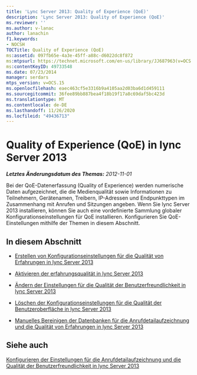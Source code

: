 ```yaml
---
title: 'Lync Server 2013: Quality of Experience (QoE)'
description: 'Lync Server 2013: Quality of Experience (QoE)'
ms.reviewer: ''
ms.author: v-lanac
author: lanachin
f1.keywords:
- NOCSH
TOCTitle: Quality of Experience (QoE)
ms:assetid: 097fb65e-4a3e-45ff-a88c-d6022dc8f872
ms:mtpsurl: https://technet.microsoft.com/en-us/library/JJ687963(v=OCS.15)
ms:contentKeyID: 49733548
ms.date: 07/23/2014
manager: serdars
mtps_version: v=OCS.15
ms.openlocfilehash: eaec463cf5e3316b9a4105aa2d03ba6d1d459111
ms.sourcegitcommit: 36fee89bb887bea4f18b19f17a8c69daf5bc423d
ms.translationtype: MT
ms.contentlocale: de-DE
ms.lasthandoff: 11/26/2020
ms.locfileid: "49436713"
---
```

# <a name="quality-of-experience-qoe-in-lync-server-2013"></a>Quality of Experience (QoE) in lync Server 2013

<div data-xmlns="http://www.w3.org/1999/xhtml">

<div class="topic" data-xmlns="http://www.w3.org/1999/xhtml" data-msxsl="urn:schemas-microsoft-com:xslt" data-cs="https://msdn.microsoft.com/">

<div data-asp="https://msdn2.microsoft.com/asp">



</div>

<div id="mainSection">

<div id="mainBody">

<span> </span>

_**Letztes Änderungsdatum des Themas:** 2012-11-01_

Bei der QoE-Datenerfassung (Quality of Experience) werden numerische Daten aufgezeichnet, die die Medienqualität sowie Informationen zu Teilnehmern, Gerätenamen, Treibern, IP-Adressen und Endpunkttypen im Zusammenhang mit Anrufen und Sitzungen angeben. Wenn Sie lync Server 2013 installieren, können Sie auch eine vordefinierte Sammlung globaler Konfigurationseinstellungen für QoE installieren. Konfigurieren Sie QoE-Einstellungen mithilfe der Themen in diesem Abschnitt.

<div>

## <a name="in-this-section"></a>In diesem Abschnitt

  - [Erstellen von Konfigurationseinstellungen für die Qualität von Erfahrungen in lync Server 2013](lync-server-2013-create-quality-of-experience-configuration-settings.md)

  - [Aktivieren der erfahrungsqualität in lync Server 2013](lync-server-2013-enable-quality-of-experience.md)

  - [Ändern der Einstellungen für die Qualität der Benutzerfreundlichkeit in lync Server 2013](lync-server-2013-modify-quality-of-experience-settings.md)

  - [Löschen der Konfigurationseinstellungen für die Qualität der Benutzeroberfläche in lync Server 2013](lync-server-2013-delete-quality-of-experience-configuration-settings.md)

  - [Manuelles Bereinigen der Datenbanken für die Anrufdetailaufzeichnung und die Qualität von Erfahrungen in lync Server 2013](lync-server-2013-manually-purging-the-call-detail-recording-and-quality-of-experience-databases.md)

</div>

<div>

## <a name="see-also"></a>Siehe auch


[Konfigurieren der Einstellungen für die Anrufdetailaufzeichnung und die Qualität der Benutzerfreundlichkeit in lync Server 2013](lync-server-2013-configuring-call-detail-recording-and-quality-of-experience-settings.md)  
  

</div>

</div>

<span> </span>

</div>

</div>

</div>

